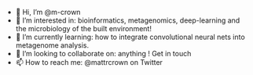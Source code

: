 - 👋 Hi, I’m @m-crown
- 👀 I’m interested in: bioinformatics, metagenomics, deep-learning and the microbiology of the built environment! 
- 🌱 I’m currently learning: how to integrate convolutional neural nets into metagenome analysis. 
- 💞️ I’m looking to collaborate on: anything ! Get in touch
- 📫 How to reach me: @mattrcrown on Twitter

<!---
m-crown/m-crown is a ✨ special ✨ repository because its `README.md` (this file) appears on your GitHub profile.
You can click the Preview link to take a look at your changes.
--->
